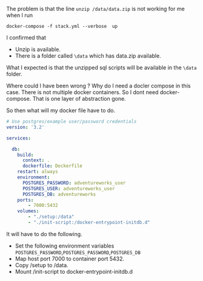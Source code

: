 The problem is that the line `unzip /data/data.zip` is not working for me when I run 

`docker-compose -f stack.yml --verbose  up`

I confirmed that 

- Unzip is available.
- There is a folder called `\data` which has data.zip available. 

What I expected is that the unzipped sql scripts will be available in the `\data` folder. 

Where could I have been wrong ? Why do I need a docler compose in this case. There is not multiple docker containers. So I dont need docker-compose. That is one layer of abstraction gone. 

So then what will my docker file have to do. 

```yml
# Use postgres/example user/password credentials
version: '3.2'

services:

  db:
    build:
      context: .
      dockerfile: Dockerfile
    restart: always
    environment:
      POSTGRES_PASSWORD: adventureworks_user
      POSTGRES_USER: adventureworks_user
      POSTGRES_DB: adventureworks
    ports:
        - 7000:5432
    volumes:
        - "./setup:/data"
        - "./init-script:/docker-entrypoint-initdb.d"
```

It will have to do the following. 

- Set the following environment variables `POSTGRES_PASSWORD`,`POSTGRES_PASSWORD`,`POSTGRES_DB`
- Map host port 7000 to container port 5432. 
- Copy /setup to /data. 
- Mount /init-script to docker-entrypoint-initdb.d